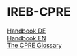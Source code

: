 # IREB-CPRE

[Handbook DE](Handbook%20DE.pdf)<br/>
[Handbook EN](Handbook%20EN.pdf)<br/>
[The CPRE Glossary](https://cpre.ireb.org/en/downloads-and-resources/glossary?lang=de&exam-relevant=true)
